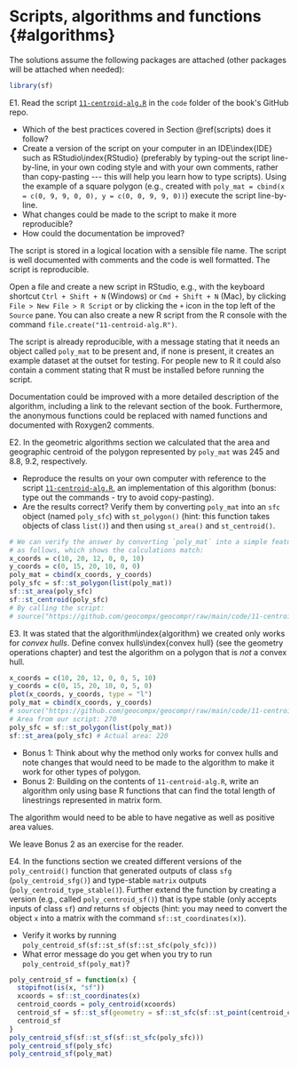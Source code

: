 # Scripts, algorithms and functions {#algorithms}




The solutions assume the following packages are attached (other packages will be attached when needed):

```r
library(sf)
```

E1. Read the script [`11-centroid-alg.R`](https://github.com/geocompx/geocompr/blob/main/code/11-centroid-alg.R) in the `code` folder of the book's GitHub repo.

  - Which of the best practices covered in Section \@ref(scripts) does it follow?
  - Create a version of the script on your computer in an IDE\index{IDE} such as RStudio\index{RStudio} (preferably by typing-out the script line-by-line, in your own coding style and with your own comments, rather than copy-pasting --- this will help you learn how to type scripts). Using the example of a square polygon (e.g., created with `poly_mat = cbind(x = c(0, 9, 9, 0, 0), y = c(0, 0, 9, 9, 0))`) execute the script line-by-line.
  - What changes could be made to the script to make it more reproducible?
  - How could the documentation be improved?

The script is stored in a logical location with a sensible file name.
The script is well documented with comments and the code is well formatted.
The script is reproducible.

Open a file and create a new script in RStudio, e.g., with the keyboard shortcut `Ctrl + Shift + N` (Windows) or `Cmd + Shift + N` (Mac), by clicking `File > New File > R Script` or by clicking the `+` icon in the top left of the `Source` pane.
You can also create a new R script from the R console with the command `file.create("11-centroid-alg.R")`.

The script is already reproducible, with a message stating that it needs an object called `poly_mat` to be present and, if none is present, it creates an example dataset at the outset for testing.
For people new to R it could also contain a comment stating that R must be installed before running the script.

Documentation could be improved with a more detailed description of the algorithm, including a link to the relevant section of the book.
Furthermore, the anonymous functions could be replaced with named functions and documented with Roxygen2 comments.


E2. In the geometric algorithms section we calculated that the area and geographic centroid of the polygon represented by `poly_mat` was 245 and 8.8, 9.2, respectively.

  - Reproduce the results on your own computer with reference to the script [`11-centroid-alg.R`](https://github.com/geocompx/geocompr/blob/main/code/11-centroid-alg.R), an implementation of this algorithm (bonus: type out the commands - try to avoid copy-pasting).
  - Are the results correct? Verify them by converting `poly_mat` into an `sfc` object (named `poly_sfc`) with `st_polygon()` (hint: this function takes objects of class `list()`) and then using `st_area()` and `st_centroid()`.

```r
# We can verify the answer by converting `poly_mat` into a simple feature collection
# as follows, which shows the calculations match:
x_coords = c(10, 20, 12, 0, 0, 10)
y_coords = c(0, 15, 20, 10, 0, 0)
poly_mat = cbind(x_coords, y_coords)
poly_sfc = sf::st_polygon(list(poly_mat))
sf::st_area(poly_sfc)
sf::st_centroid(poly_sfc)
# By calling the script:
# source("https://github.com/geocompx/geocompr/raw/main/code/11-centroid-alg.R")
```

E3. It was stated that the algorithm\index{algorithm} we created only works for *convex hulls*. Define convex hulls\index{convex hull} (see the geometry operations chapter) and test the algorithm on a polygon that is *not* a convex hull.

```r
x_coords = c(10, 20, 12, 0, 0, 5, 10)
y_coords = c(0, 15, 20, 10, 0, 5, 0)
plot(x_coords, y_coords, type = "l")
poly_mat = cbind(x_coords, y_coords)
# source("https://github.com/geocompx/geocompr/raw/main/code/11-centroid-alg.R")
# Area from our script: 270
poly_sfc = sf::st_polygon(list(poly_mat))
sf::st_area(poly_sfc) # Actual area: 220
```

  - Bonus 1: Think about why the method only works for convex hulls and note changes that would need to be made to the algorithm to make it work for other types of polygon.
  - Bonus 2: Building on the contents of `11-centroid-alg.R`, write an algorithm only using base R functions that can find the total length of linestrings represented in matrix form.
  
<!-- Todo: add example of matrix representing a linestring, demonstrate code to verify the answer, suggest alternative functions to decompose as a bonus. -->

The algorithm would need to be able to have negative as well as positive area values.

We leave Bonus 2 as an exercise for the reader.

E4. In the functions section we created different versions of the `poly_centroid()` function that generated outputs of class `sfg` (`poly_centroid_sfg()`) and type-stable `matrix` outputs (`poly_centroid_type_stable()`). 
Further extend the function by creating a version (e.g., called `poly_centroid_sf()`) that is type stable (only accepts inputs of class `sf`) *and* returns `sf` objects (hint: you may need to convert the object `x` into a matrix with the command `sf::st_coordinates(x)`).

  - Verify it works by running `poly_centroid_sf(sf::st_sf(sf::st_sfc(poly_sfc)))`
  - What error message do you get when you try to run `poly_centroid_sf(poly_mat)`?
    

```r
poly_centroid_sf = function(x) {
  stopifnot(is(x, "sf"))
  xcoords = sf::st_coordinates(x)
  centroid_coords = poly_centroid(xcoords)
  centroid_sf = sf::st_sf(geometry = sf::st_sfc(sf::st_point(centroid_coords)))
  centroid_sf
}
poly_centroid_sf(sf::st_sf(sf::st_sfc(poly_sfc)))
poly_centroid_sf(poly_sfc)
poly_centroid_sf(poly_mat)
```
